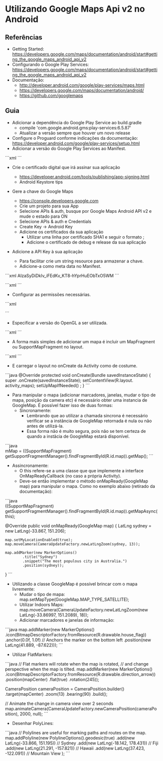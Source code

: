 # Utilizando Google Maps Api v2 no Android

## Referências

* Getting Started: https://developers.google.com/maps/documentation/android/start#getting_the_google_maps_android_api_v2
* Configurando o Google Play Services: https://developers.google.com/maps/documentation/android/start#getting_the_google_maps_android_api_v2
* Documentação:
  * http://developer.android.com/google/play-services/maps.html 
  * https://developers.google.com/maps/documentation/android/ 
  * https://github.com/googlemaps 

## Guia

* Adicionar a dependência do Google Play Service ao build.gradle
  * compile 'com.google.android.gms:play-services:6.5.87'
  * Atualizar a versão sempre que houver um novo release
* Configure o Proguard conforme indicações da documentação: https://developer.android.com/google/play-services/setup.html 
* Adicionar a versão do Google Play Services ao Manifest.

´´´xml
<meta-data
    android:name="com.google.android.gms.version"
    android:value="@integer/google_play_services_version" />
´´´

* Crie o certificado digital que irá assinar sua aplicação
  * https://developer.android.com/tools/publishing/app-signing.html 
  * Android Keystore tips
* Gere a chave do Google Maps 
  * https://console.developers.google.com 
  * Crie um projeto para sua App
  * Selecione APIs & auth, busque por Google Maps Android API v2 e mude o estado para ON
  * Selecione APIs & auth e Credentials
  * Create Key -> Android Key
  * Adicione os certificados da sua aplicação
    * Utilizar uma linha por certificado SHA1 e seguir o formato <CERTIFICADO SHA1>;<PACOTE DA APP>
    * Adicione o certificado de debug e release da sua aplicação

* Adicione a API Key à sua aplicação
  * Para facilitar crie um string resource para armazenar a chave.
  * Adicione-a como meta data no Manifest.

´´´xml
<resources>
    <string name= "google_maps_key" translatable="false" templateMergeStrategy= "preserve">
        AIzaSyDiDkIv_iFEdKv_KT8-hYprHuEObTxO5WM
    </string>
</resources>
´´´

´´´xml
<meta-data
    android:name= "com.google.android.maps.v2.API_KEY"
    android:value= "@string/google_maps_key" />
´´´

* Configurar as permissões necessárias.

´´´xml
<uses-permission android:name="android.permission.INTERNET" />
<uses-permission android:name="android.permission.ACCESS_NETWORK_STATE" />
<uses-permission android:name="android.permission.WRITE_EXTERNAL_STORAGE" />
<uses-permission android:name="com.google.android.providers.gsf.permission.READ_GSERVICES" />
<!--
The ACCESS_COARSE/FINE_LOCATION permissions are not required to use
     Google Maps Android API v2, but are recommended.
-->
<uses-permission android:name="android.permission.ACCESS_COARSE_LOCATION" />
<uses-permission android:name="android.permission.ACCESS_FINE_LOCATION" />
´´´
	
* Especificar a versão do OpenGL a ser utilizada.

´´´xml
<uses-feature
        android:glEsVersion="0x00020000"
        android:required="true"/>
´´´
	
* A forma mais simples de adicionar um mapa é incluir um MapFragment ou SupportMapFragment no layout.

´´´xml
<fragment xmlns:android="http://schemas.android.com/apk/res/android"
    xmlns:tools= "http://schemas.android.com/tools" android:layout_width= "match_parent"
    android:layout_height= "match_parent" android:id="@+id/map" tools:context=".MapsActivity"
    android:name= "com.google.android.gms.maps.SupportMapFragment" />
´´´

* E carregar o layout no onCreate da Activity como de costume.

´´´java
@Override
protected void onCreate(Bundle savedInstanceState) {
    super .onCreate(savedInstanceState);
    setContentView(R.layout. activity_maps);
    setUpMapIfNeeded() ;
}
´´´

* Para manipular o mapa (adicionar marcadores, janelas, mudar o tipo de mapa, posição da camera etc) é necessário obter uma instancia de GoogleMap. É possível fazer isso de duas formas:
  * Sincronamente: 
    * Lembrando que ao utilizar a chamada sincrona é necessário verificar se a instância de GoogleMap retornada é nula ou não antes de utilizá-la.
    * Essa forma não é muito segura, pois não se tem certeza de quando a instâcia de GoogleMap estará disponível.

´´´java  
    mMap = ((SupportMapFragment) getSupportFragmentManager().findFragmentById(R.id.map)).getMap();
´´´	

  * Assincronamente:
    * O this refere-se a uma classe que que implemente a interface OnMapReadyCallback (no caso a própria Activity).
    * Deve-se então implementar o método onMapReady(GoogleMap map) para manipular o mapa. Como no exemplo abaixo (retirado da documentação):

´´´java    
((SupportMapFragment) getSupportFragmentManager().findFragmentById(R.id.map)).getMapAsync(this);

@Override
public void onMapReady(GoogleMap map) {
    LatLng sydney = new LatLng(-33.867, 151.206);

    map.setMyLocationEnabled(true);
    map.moveCamera(CameraUpdateFactory.newLatLngZoom(sydney, 13));

    map.addMarker(new MarkerOptions()
            .title("Sydney")
            .snippet("The most populous city in Australia.")
            .position(sydney));
}
´´´

* Utilizando a classe GoogleMap é possível brincar com o mapa livremente:
  * Mudar o tipo de mapa: map.setMapType(GoogleMap.MAP_TYPE_SATELLITE);
  * Utilizar Indoors Maps: map.moveCamera(CameraUpdateFactory.newLatLngZoom(new LatLng(-33.86997, 151.2089), 18));
  * Adicionar marcadores e janelas de informação:  
  
´´´java
map.addMarker(new MarkerOptions()
            .icon(BitmapDescriptorFactory.fromResource(R.drawable.house_flag))
            .anchor(0.0f, 1.0f) // Anchors the marker on the bottom left
            .position(new LatLng(41.889, -87.622)));
´´´

  * Utilizar FlatMarkers:  

´´´java
// Flat markers will rotate when the map is rotated,
// and change perspective when the map is tilted.
map.addMarker(new MarkerOptions()
        .icon(BitmapDescriptorFactory.fromResource(R.drawable.direction_arrow))
        .position(mapCenter)
        .flat(true)
        .rotation(245));

CameraPosition cameraPosition = CameraPosition.builder()
        .target(mapCenter)
        .zoom(13)
        .bearing(90)
        .build();

// Animate the change in camera view over 2 seconds
map.animateCamera(CameraUpdateFactory.newCameraPosition(cameraPosition),
        2000, null);
´´´
    
  * Desenhar PolyLines:  

´´´java
// Polylines are useful for marking paths and routes on the map.        
map.addPolyline(new PolylineOptions().geodesic(true)
            .add(new LatLng(-33.866, 151.195))  // Sydney
            .add(new LatLng(-18.142, 178.431))  // Fiji
            .add(new LatLng(21.291, -157.821))  // Hawaii
            .add(new LatLng(37.423, -122.091))  // Mountain View
    );
´´´
